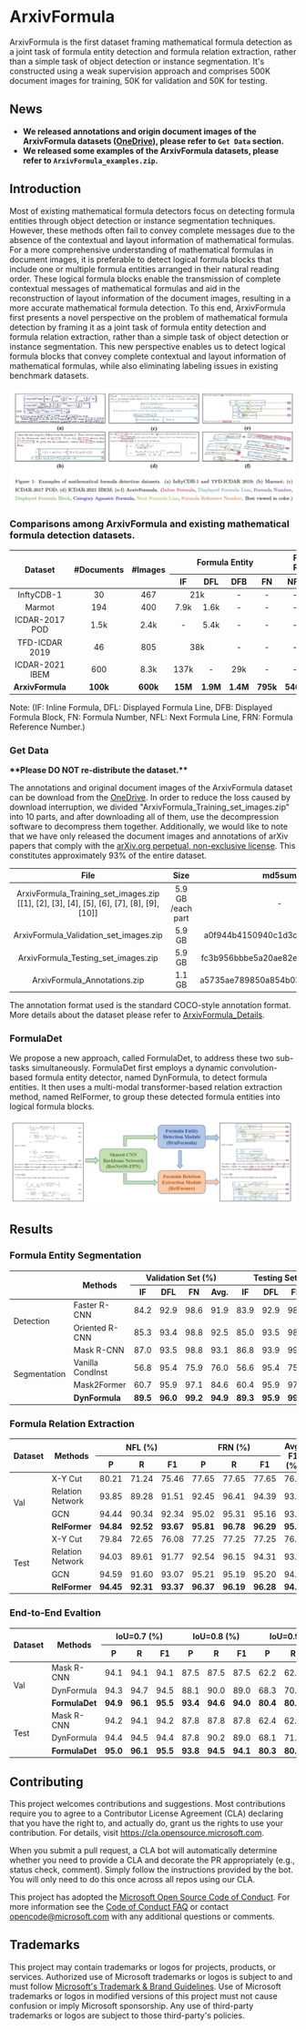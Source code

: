 # ArxivFormula

ArxivFormula is the first dataset framing mathematical formula detection as a joint task of formula entity detection and formula relation extraction, rather than a simple task of object detection or instance segmentation. It's constructed using a weak supervision approach and comprises 500K document images for training, 50K for validation and 50K for testing.

## News
- **We released annotations and origin document images of the ArxivFormula datasets ([OneDrive](https://1drv.ms/f/s!AqkhmmjVFcDZvDH_Ul8BvoJvLvox?e=Um5Agf)), please refer to `Get Data` section.**
- **We released some examples of the ArxivFormula datasets, please refer to `ArxivFormula_examples.zip`.**

## Introduction 
Most of existing mathematical formula detectors focus on detecting formula entities through object detection or instance segmentation techniques. However, these methods often fail to convey complete messages due to the absence of the contextual and layout information of mathematical formulas. For a more comprehensive understanding of mathematical formulas in document images, it is preferable to detect logical formula blocks that include one or multiple formula entities arranged in their natural reading order. These logical formula blocks enable the transmission of complete contextual messages of mathematical formulas and aid in the reconstruction of layout information of the document images, resulting in a more accurate mathematical formula detection. To this end, ArxivFormula first presents a novel perspective on the problem of mathematical formula detection by framing it as a joint task of formula entity detection and formula relation extraction, rather than a simple task of object detection or instance segmentation. This new perspective enables us to detect logical formula blocks that convey complete contextual and layout information of mathematical formulas, while also eliminating labeling issues in existing benchmark datasets.

![](./figs/examples.jpg)

### Comparisons among ArxivFormula and existing mathematical formula detection datasets.
<table>  
    <thead>  
        <tr>  
            <th rowspan="2" style="text-align:center">Dataset</th>  
            <th rowspan="2" style="text-align:center">#Documents</th>  
            <th rowspan="2" style="text-align:center">#Images</th>  
            <th colspan="4" style="text-align:center">Formula Entity</th>  
            <th colspan="2" style="text-align:center">Formula Relation</th>  
        </tr>  
        <tr>  
            <th style="text-align:center">IF</th>  
            <th style="text-align:center">DFL</th>  
            <th style="text-align:center">DFB</th>  
            <th style="text-align:center">FN</th>  
            <th style="text-align:center">NFL</th>  
            <th style="text-align:center">FRN</th>  
        </tr>  
    </thead>  
    <tbody>  
        <tr>  
            <td style="text-align:center">InftyCDB-1</td>  
            <td style="text-align:center">30</td>  
            <td style="text-align:center">467</td>  
            <td colspan="2" style="text-align:center">21k</td>  
            <td style="text-align:center">-</td>  
            <td style="text-align:center">-</td>  
            <td style="text-align:center">-</td>  
            <td style="text-align:center">-</td>  
        </tr>  
        <tr>  
            <td style="text-align:center">Marmot</td>  
            <td style="text-align:center">194</td>  
            <td style="text-align:center">400</td>  
            <td style="text-align:center">7.9k</td>  
            <td style="text-align:center">1.6k</td>  
            <td style="text-align:center">-</td>  
            <td style="text-align:center">-</td>  
            <td style="text-align:center">-</td>  
            <td style="text-align:center">-</td>  
        </tr>  
        <tr>  
            <td style="text-align:center">ICDAR-2017 POD</td>  
            <td style="text-align:center">1.5k</td>  
            <td style="text-align:center">2.4k</td>  
            <td style="text-align:center">-</td>  
            <td style="text-align:center">5.4k</td>  
            <td style="text-align:center">-</td>  
            <td style="text-align:center">-</td>  
            <td style="text-align:center">-</td>  
            <td style="text-align:center">-</td>  
        </tr>  
        <tr>  
            <td style="text-align:center">TFD-ICDAR 2019</td>  
            <td style="text-align:center">46</td>  
            <td style="text-align:center">805</td>  
            <td colspan="2" style="text-align:center">38k</td>  
            <td style="text-align:center">-</td>  
            <td style="text-align:center">-</td>  
            <td style="text-align:center">-</td>  
            <td style="text-align:center">-</td>  
        </tr>  
        <tr>  
            <td style="text-align:center">ICDAR-2021 IBEM</td>  
            <td style="text-align:center">600</td>
            <td style="text-align:center">8.3k</td>
            <td style="text-align:center">137k</td>
            <td style="text-align:center">-</td>
            <td style="text-align:center">29k</td>
            <td style="text-align:center">-</td>
            <td style="text-align:center">-</td>
            <td style="text-align:center">-</td>
        </tr>
        <tr>
            <td style="text-align:center"><strong>ArxivFormula</strong></td>
            <td style="text-align:center"><strong>100k</strong></td>
            <td style="text-align:center"><strong>600k</strong></td>
            <td style="text-align:center"><strong>15M</strong></td>
            <td style="text-align:center"><strong>1.9M</strong></td>
            <td style="text-align:center"><strong>1.4M</strong></td>
            <td style="text-align:center"><strong>795k</strong></td>
            <td style="text-align:center"><strong>540k</strong></td>
            <td style="text-align:center"><strong>795k</strong></td>
        </tr>
    </tbody>
</table>

Note: (IF: Inline Formula, DFL: Displayed Formula Line, DFB: Displayed Formula Block, FN: Formula Number, NFL: Next Formula Line, FRN: Formula Reference Number.)


### **Get Data**
**\*\*Please DO NOT re-distribute the dataset.\*\***

The annotations and original document images of the ArxivFormula dataset can be download from the [OneDrive](https://1drv.ms/f/s!AqkhmmjVFcDZvDH_Ul8BvoJvLvox?e=Um5Agf). In order to reduce the loss caused by download interruption, we divided "ArxivFormula_Training_set_images.zip" into 10 parts, and after downloading all of them, use the decompression software to decompress them together. Additionally, we would like to note that we have only released the document images and annotations of arXiv papers that comply with the [arXiv.org perpetual, non-exclusive license](https://arxiv.org/licenses/nonexclusive-distrib/1.0/license.html). This constitutes approximately 93% of the entire dataset.

| File | Size | md5sum |
| :-: | :-: | :-: |
| ArxivFormula_Training_set_images.zip <br> [[1], [2], [3], [4], [5], [6], [7], [8], [9], [10]] | 5.9 GB <br> /each part | - |
| ArxivFormula_Validation_set_images.zip | 5.9 GB | a0f944b4150940c1d3cf060ff4307d7f |
| ArxivFormula_Testing_set_images.zip |5.9 GB | fc3b956bbbe5a20ae82e74b4a182951e |
| ArxivFormula_Annotations.zip | 1.1 GB | a5735ae789850a854b0326079e3c925f  |

 The annotation format used is the standard COCO-style annotation format. More details about the dataset please refer to [ArxivFormula_Details](./ArxivFormula_Details.md).


### FormulaDet
We propose a new approach, called FormulaDet, to address these two sub-tasks simultaneously. FormulaDet first employs a dynamic convolution-based formula entity detector, named DynFormula, to detect formula entities. It then uses a multi-modal transformer-based relation extraction method, named RelFormer, to group these detected formula entities into logical formula blocks.

![](./figs/FormulaDet.jpg)

## Results

### Formula Entity Segmentation
<table>  
    <thead>  
        <tr>  
            <th rowspan="2"></th>  
            <th rowspan="2">Methods</th>  
            <th colspan="4">Validation Set (%)</th>  
            <th colspan="4">Testing Set (%)</th>  
        </tr>  
        <tr>  
            <th>IF</th>  
            <th>DFL</th>  
            <th>FN</th>  
            <th>Avg.</th>  
            <th>IF</th>  
            <th>DFL</th>  
            <th>FN</th>  
            <th>Avg.</th>  
        </tr>  
    </thead>  
    <tbody>  
        <tr>  
            <td rowspan="2">Detection</td>  
            <td>Faster R-CNN</td>  
            <td>84.2</td>  
            <td>92.9</td>  
            <td>98.6</td>  
            <td>91.9</td>  
            <td>83.9</td>  
            <td>92.9</td>  
            <td>98.7</td>  
            <td>91.8</td>  
        </tr>  
        <tr>  
            <td>Oriented R-CNN</td>  
            <td>85.3</td>  
            <td>93.4</td>  
            <td>98.8</td>  
            <td>92.5</td>  
            <td>85.0</td>  
            <td>93.5</td>  
            <td>98.9</td>  
            <td>92.5</td>  
        </tr>  
        <tr>  
            <td rowspan="4">Segmentation</td>  
            <td>Mask R-CNN</td>  
            <td>87.0</td>  
            <td>93.5</td>  
            <td>98.8</td>  
            <td>93.1</td>  
            <td>86.8</td>  
            <td>93.9</td>  
            <td>99.0</td>  
            <td>93.2</td>  
        </tr>  
        <tr>  
            <td>Vanilla CondInst</td>  
            <td>56.8</td>  
            <td>95.4</td>  
            <td>75.9</td>  
            <td>76.0</td>  
            <td>56.6</td>  
            <td>95.4</td>  
            <td>75.9</td>  
            <td>76.0</td>  
        </tr>  
        <tr>  
            <td>Mask2Former</td>  
            <td>60.7</td>  
            <td>95.9</td>  
            <td>97.1</td>  
            <td>84.6</td>  
            <td>60.4</td>  
            <td>95.9</td>  
            <td>97.1</td>  
            <td>84.5</td>  
        </tr>  
        <tr>  
            <td><strong>DynFormula</strong></td>  
            <td><strong>89.5</strong></td>  
            <td><strong>96.0</strong></td>  
            <td><strong>99.2</strong></td>  
            <td><strong>94.9</strong></td>  
            <td><strong>89.3</strong></td>  
            <td><strong>95.9</strong></td>  
            <td><strong>99.4</strong></td>
<td><strong>94.9</strong></td>
</tr>
</tbody>

</table>



### Formula Relation Extraction

<table>  
    <thead>  
        <tr>  
            <th rowspan="2">Dataset</th>  
            <th rowspan="2">Methods</th>  
            <th colspan="3">NFL (%)</th>  
            <th colspan="3">FRN (%)</th>  
            <th rowspan="2">Avg. F1 (%)</th>  
        </tr>  
        <tr>  
            <th>P</th>  
            <th>R</th>  
            <th>F1</th>  
            <th>P</th>  
            <th>R</th>  
            <th>F1</th>  
        </tr>  
    </thead>  
    <tbody>  
        <tr>  
            <td rowspan="4">Val</td>  
            <td>X-Y Cut</td>  
            <td>80.21</td>  
            <td>71.24</td>  
            <td>75.46</td>  
            <td>77.65</td>  
            <td>77.65</td>  
            <td>77.65</td>  
            <td>76.6</td>  
        </tr>  
        <tr>  
            <td>Relation Network</td>  
            <td>93.85</td>  
            <td>89.28</td>  
            <td>91.51</td>  
            <td>92.45</td>  
            <td>96.41</td>  
            <td>94.39</td>  
            <td>93.0</td>  
        </tr>  
        <tr>  
            <td>GCN</td>  
            <td>94.44</td>  
            <td>90.34</td>  
            <td>92.34</td>  
            <td>95.02</td>  
            <td>95.31</td>  
            <td>95.16</td>  
            <td>93.8</td>  
        </tr>  
        <tr>  
            <td><strong>RelFormer</strong></td>  
            <td><strong>94.84</strong></td>  
            <td><strong>92.52</strong></td>  
            <td><strong>93.67</strong></td>  
            <td><strong>95.81</strong></td>  
            <td><strong>96.78</strong></td>  
            <td><strong>96.29</strong></td>  
            <td><strong>95.0</strong></td>  
        </tr>  
        <tr>  
            <td rowspan="4">Test</td>  
            <td>X-Y Cut</td>  
            <td>79.84</td>  
            <td>72.65</td>  
            <td>76.08</td>  
            <td>77.25</td>  
            <td>77.25</td>  
            <td>77.25</td>  
            <td>76.7</td>  
        </tr>  
        <tr>  
            <td>Relation Network</td>  
            <td>94.03</td>  
            <td>89.61</td>  
            <td>91.77</td>  
            <td>92.54</td>  
            <td>96.15</td>  
            <td>94.31</td>  
            <td>93.0</td>  
        </tr>  
        <tr>  
            <td>GCN</td>  
            <td>94.59</td>  
            <td>91.60</td>  
            <td>93.07</td>  
            <td>95.21</td>  
            <td>95.19</td>
            <td>95.20</td>
            <td>94.1</td>
        </tr>
        <tr>
            <td><strong>RelFormer</strong></td>
            <td><strong>94.45</strong></td>
            <td><strong>92.31</strong></td>
            <td><strong>93.37</strong></td>
            <td><strong>96.37</strong></td>
            <td><strong>96.19</strong></td>
            <td><strong>96.28</strong></td>
            <td><strong>94.8</strong></td>
        </tr>
    </tbody>
</table>


### End-to-End Evaltion
<table>  
    <thead>  
        <tr>  
            <th rowspan="2">Dataset</th>  
            <th rowspan="2">Methods</th>  
            <th colspan="3">IoU=0.7 (%)</th>  
            <th colspan="3">IoU=0.8 (%)</th>  
            <th colspan="3">IoU=0.9 (%)</th>  
            <th rowspan="2">Avg. F1 (%)</th>  
        </tr>  
        <tr>  
            <th>P</th>  
            <th>R</th>  
            <th>F1</th>  
            <th>P</th>  
            <th>R</th>  
            <th>F1</th>  
            <th>P</th>  
            <th>R</th>  
            <th>F1</th>  
        </tr>  
    </thead>  
    <tbody>  
        <tr>  
            <td rowspan="3">Val</td>  
            <td>Mask R-CNN</td>  
            <td>94.1</td>  
            <td>94.1</td>  
            <td>94.1</td>  
            <td>87.5</td>  
            <td>87.5</td>  
            <td>87.5</td>  
            <td>62.2</td>  
            <td>62.4</td>  
            <td>62.3</td>  
            <td>81.3</td>  
        </tr>  
        <tr>  
            <td>DynFormula</td>  
            <td>94.3</td>  
            <td>94.7</td>  
            <td>94.5</td>  
            <td>88.1</td>  
            <td>90.0</td>  
            <td>89.0</td>  
            <td>68.3</td>  
            <td>70.7</td>  
            <td>69.5</td>  
            <td>84.3</td>  
        </tr>  
        <tr>  
            <td><strong>FormulaDet</strong></td>  
            <td><strong>94.9</strong></td>  
            <td><strong>96.1</strong></td>  
            <td><strong>95.5</strong></td>  
            <td><strong>93.4</strong></td>  
            <td><strong>94.6</strong></td>  
            <td><strong>94.0</strong></td>  
            <td><strong>80.4</strong></td>  
            <td><strong>80.8</strong></td>  
            <td><strong>80.6</strong></td>  
            <td><strong>90.0</strong></td>  
        </tr>  
        <tr>  
            <td rowspan="3">Test</td>  
            <td>Mask R-CNN</td>  
            <td>94.2</td>  
            <td>94.1</td>  
            <td>94.2</td>  
            <td>87.8</td>  
            <td>87.8</td>  
            <td>87.8</td>  
            <td>62.4</td>  
            <td>62.4</td>  
            <td>62.4</td>  
            <td>81.5</td>  
        </tr>  
        <tr>  
            <td>DynFormula</td>  
            <td>94.4</td>  
            <td>94.5</td>  
            <td>94.4</td>  
            <td>87.8</td>  
            <td>90.2</td>  
            <td>89.0</td> 
            <td>68.1</td> 
            <td>71.0</td> 
            <td>69.5</td> 
            <td>84.3</td> 
        </tr> 
        <tr>
            <td><strong>FormulaDet</strong></td> 
            <td><strong>95.0</strong></td> 
            <td><strong>96.1</strong></td> 
            <td><strong>95.5</strong></td> 
            <td><strong>93.8</strong></td> 
            <td><strong>94.5</strong></td> 
            <td><strong>94.1</strong></td> 
            <td><strong>80.3</strong></td> 
            <td><strong>80.7</strong></td> 
            <td><strong>80.5</strong></td> 
            <td><strong>90.0</strong></td> 
        </tr> 
    </tbody> 
</table>


## Contributing

This project welcomes contributions and suggestions.  Most contributions require you to agree to a
Contributor License Agreement (CLA) declaring that you have the right to, and actually do, grant us
the rights to use your contribution. For details, visit https://cla.opensource.microsoft.com.

When you submit a pull request, a CLA bot will automatically determine whether you need to provide
a CLA and decorate the PR appropriately (e.g., status check, comment). Simply follow the instructions
provided by the bot. You will only need to do this once across all repos using our CLA.

This project has adopted the [Microsoft Open Source Code of Conduct](https://opensource.microsoft.com/codeofconduct/).
For more information see the [Code of Conduct FAQ](https://opensource.microsoft.com/codeofconduct/faq/) or
contact [opencode@microsoft.com](mailto:opencode@microsoft.com) with any additional questions or comments.

## Trademarks

This project may contain trademarks or logos for projects, products, or services. Authorized use of Microsoft 
trademarks or logos is subject to and must follow 
[Microsoft's Trademark & Brand Guidelines](https://www.microsoft.com/en-us/legal/intellectualproperty/trademarks/usage/general).
Use of Microsoft trademarks or logos in modified versions of this project must not cause confusion or imply Microsoft sponsorship.
Any use of third-party trademarks or logos are subject to those third-party's policies.

